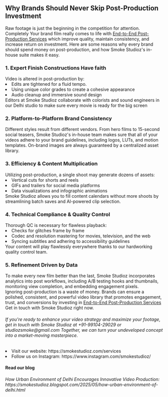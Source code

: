 <h2>Why Brands Should Never Skip Post-Production Investment</h2>
Raw footage is just the beginning in the competition for attention. Completely Your brand film really comes to life with <a href="https://smokestudioz.com/services" title="end-to-end post-production services" alt"end-to-end post-production services">End-to-End Post-Production Services</a> which improve quality, maintain consistency, and increase return on investment. Here are some reasons why every brand should spend money on post-production, and how Smoke Studioz's in-house suite makes it easy.<br>
<h3>1. Expert Finish Constructions Have faith</h3>
Video is altered in post-production by:<br>
<li>Edits are tightened for a fluid tempo.</li>
<li>Using unique color grades to create a cohesive appearance</li>
<li>Audio cleanup and immersive sound design</li>
Editors at Smoke Studioz collaborate with colorists and sound engineers in our Delhi studio to make sure every movie is ready for the big screen<br>
<h3>2. Platform-to-Platform Brand Consistency</h3>
Different styles result from different vendors. From hero films to 15-second social teasers, Smoke Studioz's in-house team makes sure that all of your videos adhere to your brand guidelines, including logos, LUTs, and motion templates. On-brand images are always guaranteed by a centralized asset library.<br>
<h3>3. Efficiency & Content Multiplication</h3>
Utilizing post-production, a single shoot may generate dozens of assets:<br>
<li>Vertical cuts for shorts and reels</li>
<li>GIFs and trailers for social media platforms</li>
<li>Data visualizations and infographic animations</li>
Smoke Studioz allows you to fill content calendars without more shoots by streamlining batch saves and AI-powered clip selection.<br>
<h3>4. Technical Compliance & Quality Control</h3>
Thorough QC is necessary for flawless playback:<br>
<li>Checks for glitches frame by frame</li>
<li>Codec and resolution mastering for movies, television, and the web</li>
<li>Syncing subtitles and adhering to accessibility guidelines</li>
Your content will play flawlessly everywhere thanks to our hardworking quality control team.<br>
<h3>5. Refinement Driven by Data</h3>
To make every new film better than the last, Smoke Studioz incorporates analytics into post workflows, including A/B testing hooks and thumbnails, monitoring view completion, and embedding engagement pixels.<br>
Ignoring post-production is a waste of money. Brands can ensure a polished, consistent, and powerful video library that promotes engagement, trust, and conversions by investing in <a href="https://smokestudioz.com/services" title="end-to-end post-prodution services" alt"end-to-end post-production services">End-to-End Post-Production Services</a> Get in touch with Smoke Studioz right now.<br>
<h6>If you're ready to enhance your video strategy and maximize your footage, get in touch with Smoke Studioz at +91-99104-29029 or studiozsmoke@gmail.com  Together, we can turn your undeveloped concept into a market-moving masterpiece.</h6>
<li>Visit our website: https://smokestudioz.com/services</li>
<li>Follow us on Instagram: https://www.instagram.com/smokestudioz/</li>
<h4>Read our blog</h4>
<h6>How Urban Environment of Delhi Encourages Innovative Video Production: https://smokestudioz.blogspot.com/2025/05/how-urban-environment-of-delhi.html</h6>
